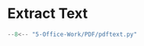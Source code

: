 # Extract Text

```python title="pdftext.py" linenums="1"
--8<-- "5-Office-Work/PDF/pdftext.py"
```
